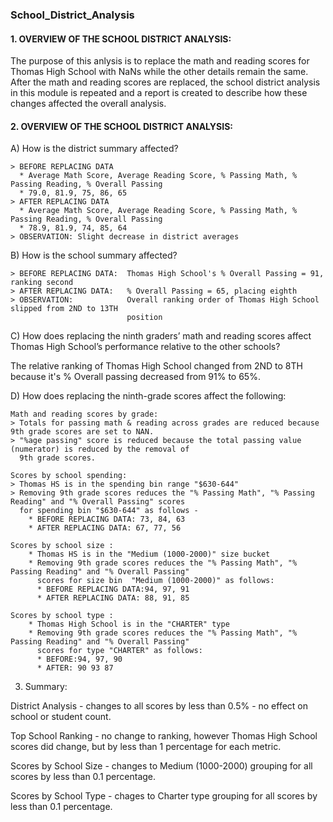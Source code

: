 ### School_District_Analysis

#### 1. OVERVIEW OF THE SCHOOL DISTRICT ANALYSIS:

The purpose of this anlysis is to replace the math and reading scores for Thomas High School with NaNs while the other details remain the same. After the math and reading scores are replaced,  the school district analysis in this module is repeated and a report is created to describe how these changes affected the overall analysis.  

#### 2. OVERVIEW OF THE SCHOOL DISTRICT ANALYSIS:

A) How is the district summary affected?

    > BEFORE REPLACING DATA
      * Average Math Score, Average Reading Score, % Passing Math, % Passing Reading, % Overall Passing
      * 79.0, 81.9, 75, 86, 65
    > AFTER REPLACING DATA
      * Average Math Score, Average Reading Score, % Passing Math, % Passing Reading, % Overall Passing
      * 78.9, 81.9, 74, 85, 64
    > OBSERVATION: Slight decrease in district averages
    
B) How is the school summary affected?

    > BEFORE REPLACING DATA:  Thomas High School's % Overall Passing = 91, ranking second
    > AFTER REPLACING DATA:   % Overall Passing = 65, placing eighth
    > OBSERVATION:            Overall ranking order of Thomas High School slipped from 2ND to 13TH 
                              position
    
C) How does replacing the ninth graders’ math and reading scores affect Thomas High School’s performance 
   relative to the other schools?

   The relative ranking of Thomas High School changed from 2ND to 8TH because it's % Overall passing decreased 
   from 91% to 65%.
   
D) How does replacing the ninth-grade scores affect the following:

    Math and reading scores by grade: 
    > Totals for passing math & reading across grades are reduced because 9th grade scores are set to NAN.
    > "%age passing" score is reduced because the total passing value (numerator) is reduced by the removal of
      9th grade scores.
    
    Scores by school spending:
    > Thomas HS is in the spending bin range "$630-644"
    > Removing 9th grade scores reduces the "% Passing Math", "% Passing Reading" and "% Overall Passing" scores
      for spending bin "$630-644" as follows -
        * BEFORE REPLACING DATA: 73, 84, 63
        * AFTER REPLACING DATA: 67, 77, 56
        
    Scores by school size :
        * Thomas HS is in the "Medium (1000-2000)" size bucket
        * Removing 9th grade scores reduces the "% Passing Math", "% Passing Reading" and "% Overall Passing" 
          scores for size bin  "Medium (1000-2000)" as follows:
          * BEFORE REPLACING DATA:94, 97, 91
          * AFTER REPLACING DATA: 88, 91, 85
          
    Scores by school type :
        * Thomas High School is in the "CHARTER" type 
        * Removing 9th grade scores reduces the "% Passing Math", "% Passing Reading" and "% Overall Passing" 
          scores for type "CHARTER" as follows:
          * BEFORE:94, 97, 90
          * AFTER: 90 93 87

3. Summary:

District Analysis - changes to all scores by less than 0.5% - no effect on school or student count.

Top School Ranking - no change to ranking, however Thomas High School scores did change, but by less than 1 percentage for each metric.

Scores by School Size - changes to Medium (1000-2000) grouping for all scores by less than 0.1 percentage.

Scores by School Type - chages to Charter type grouping for all scores by less than 0.1 percentage.
